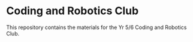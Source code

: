 ---
---
# Coding and Robotics Club

This repository contains the materials for the Yr 5/6 Coding and Robotics Club.